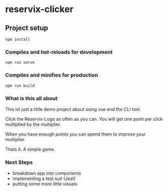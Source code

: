 # reservix-clicker

## Project setup
```
npm install
```

### Compiles and hot-reloads for development
```
npm run serve
```

### Compiles and minifies for production
```
npm run build
```

### What is this all about
This ist just a little demo project about using vue and the CLI tool.

Click the Reservix-Logo as often as you can. You will get one point per click multiplied by the multiplier.

When you have enough points you can spend them to improve your multiplier.

Thats it. A simple game.

### Next Steps
- breakdown app into components
- implementing a test suit (Jest)
- putting some more little visuals

